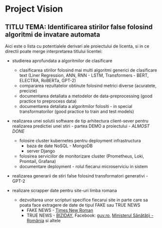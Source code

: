 # Project Vision

## TITLU TEMA: Identificarea stirilor false folosind algoritmi de invatare automata

Aici este o lista cu potentialele derivari ale proiectului de licenta, si in ce directii poate merge interpretarea titlului licentei:

- studierea aprofundata a algoritmilor de clasificare
    - clasificarea stirilor folosind mai multi algoritmi generici de clasificare text (Liner Regression, ANN, RNN - LSTM, Transformers - BERT, ELECTRA, RoBERTa, GPT-2)
    - compararea rezultatelor obtinute folosind metrici diverse (acuratete, precizie)
    - documentarea detaliata a metodelor de data-preprocessing (good practice to preprocess data)
    - documentarea detaliata a algoritmilor folositi - in special transformatorilor (good practice to train and test models)

- realizarea unei solutii software de tip arhitectura client-sever pentru realizarea predictiei unei stiri - partea DEMO a proiectului - *ALMOST DONE*
    - folosire cluster kubernetes pentru deployment infrastructura
        - baza de date NoSQL - MongoDB
        - server Django
    - folosirea serviciilor de monitorizare cluster (Prometheus, Loki, Promtail, Grafana)
    - documentare deployment - rolul fiecarui microserviciu in sistem

- realizarea generarii de stiri false folosind transformatori generativi - GPT-2
- realizare scrapper date pentru site-uri limba romana
    - dezvoltarea unor scripturi specifice fiecarui site in parte care sa poata face extragere de date de tipul FAKE sau TRUE NEWS
        - FAKE NEWS - [Times New Roman](https://www.timesnewroman.ro)
        - TRUE NEWS - [BIZIDAY](https://www.biziday.ro), Facebook: [guv.ro](https://www.facebook.com/guv.ro), [Ministerul Sănătăţii - România](https://www.facebook.com/MinisterulSanatatii) si altele
